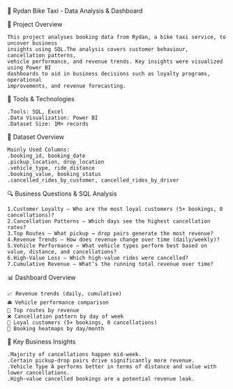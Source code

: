 🛵 Rydan Bike Taxi - Data Analysis & Dashboard 

📌 Project Overview 

    This project analyses booking data from Rydan, a bike taxi service, to uncover business 
    insights using SQL.The analysis covers customer behaviour, cancellation patterns, 
    vehicle performance, and revenue trends. Key insights were visualized using Power BI 
    dashboards to aid in business decisions such as loyalty programs, operational 
    improvements, and revenue forecasting. 

🧰 Tools & Technologies 

    .Tools: SQL, Excel 
    .Data Visualization: Power BI 
    .Dataset Size: 1M+ records 


📁 Dataset Overview 

    Mainly Used Columns:    
    .booking_id, booking_date
    .pickup_location, drop_location 
    .vehicle_type, ride_distance 	
    .booking_value, booking_status 
    .cancelled_rides_by_customer, cancelled_rides_by_driver 

 

🔍 Business Questions & SQL Analysis 

	1.Customer Loyalty – Who are the most loyal customers (5+ bookings, 0 cancellations)? 
	2.Cancellation Patterns – Which days see the highest cancellation rates? 
	3.Top Routes – What pickup → drop pairs generate the most revenue? 
	4.Revenue Trends – How does revenue change over time (daily/weekly)? 
	5.Vehicle Performance – What vehicle types perform best based on value, distance, and cancellations? 
	6.High-Value Loss – Which high-value rides were cancelled? 	
	7.Cumulative Revenue – What’s the running total revenue over time? 


 

📊 Dashboard Overview

	📈 Revenue trends (daily, cumulative) 
	🚘 Vehicle performance comparison 		
	📍 Top routes by revenue 
	❌ Cancellation pattern by day of week 
	👥 Loyal customers (5+ bookings, 0 cancellations) 
	📅 Booking heatmaps by day/month 

 

📌 Key Business Insights 

	.Majority of cancellations happen mid-week. 
	.Certain pickup-drop pairs drive significantly more revenue. 
	.Vehicle Type A performs better in terms of distance and value with lower cancellations. 
	.High-value cancelled bookings are a potential revenue leak.
